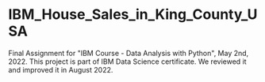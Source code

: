 # IBM_House_Sales_in_King_County_USA

Final Assignment for "IBM Course - Data Analysis with Python", May 2nd, 2022.
This project is part of IBM Data Science certificate. We reviewed it and improved it in August 2022. 

